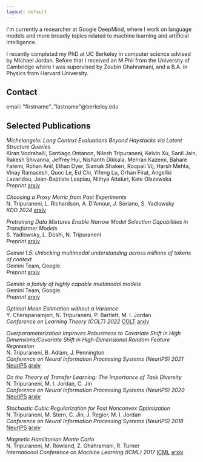 ```yaml
---
layout: default
---
```


I'm currently a researcher at Google DeepMind, where I work on language models and more broadly topics related to machine learning and artificial intelligence.

I recently completed my PhD at UC Berkeley in computer science advised by Michael Jordan. Before that I received an M.Phil from the University of Cambridge where I was supervised by Zoubin Ghahramani, and a B.A. in Physics from Harvard University.


## Contact

email:  "firstname"_"lastname"@berkeley.edu

## Selected Publications

_Michelangelo: Long Context Evaluations Beyond Haystacks via Latent Structure Queries_\
Kiran Vodrahalli, Santiago Ontanon, Nilesh Tripuraneni, Kelvin Xu, Sanil Jain, Rakesh Shivanna, Jeffrey Hui, Nishanth Dikkala, Mehran Kazemi, Bahare Fatemi, Rohan Anil, Ethan Dyer, Siamak Shakeri, Roopali Vij, Harsh Mehta, Vinay Ramasesh, Quoc Le, Ed Chi, Yifeng Lu, Orhan Firat, Angeliki Lazaridou, Jean-Baptiste Lespiau, Nithya Attaluri, Kate Olszewska\
_Preprint_ [arxiv](https://arxiv.org/abs/2409.12640)

_Choosing a Proxy Metric from Past Experiments_\
N. Tripuraneni, L. Richardson, A. D'Amour, J. Soriano, S. Yadlowsky\
_KDD 2024_ [arxiv](https://arxiv.org/abs/2309.07893)

_Pretraining Data Mixtures Enable Narrow Model Selection
Capabilities in Transformer Models_\
S. Yadlowsky, L. Doshi, N. Tripuraneni\
_Preprint_ [arxiv](https://arxiv.org/abs/2311.00871)

_Gemini 1.5: Unlocking multimodal understanding across millions of tokens of context_\
Gemini Team, Google.\
_Preprint_ [arxiv](https://arxiv.org/abs/2403.05530)

_Gemini: a family of highly capable multimodal models_\
Gemini Team, Google.\
_Preprint_ [arxiv](https://arxiv.org/abs/2312.11805)

_Optimal Mean Estimation without a Variance_\
Y. Cherapanamjeri, N. Tripuraneni, P. Bartlett, M. I. Jordan\
_Conference on Learning Theory (COLT) 2022_ [COLT](https://proceedings.mlr.press/v178/cherapanamjeri22a.html)  [arxiv](https://arxiv.org/abs/2011.12433)

_Overparameterization Improves Robustness to Covariate Shift in High Dimensions/Covariate Shift in High-Dimensional Random Feature Regression_\
N. Tripuraneni, B. Adlam, J. Pennington\
_Conference on Neural Information Processing Systems (NeurIPS) 2021_ [NeurIPS](https://proceedings.neurips.cc/paper/2021/hash/73fed7fd472e502d8908794430511f4d-Abstract.html) [arxiv](https://arxiv.org/abs/2111.08234)

_On the Theory of Transfer Learning: The Importance of Task Diversity_\
N. Tripuraneni, M. I. Jordan, C. Jin\
_Conference on Neural Information Processing Systems (NeurIPS) 2020_ [NeurIPS](https://proceedings.neurips.cc/paper/2020/hash/59587bffec1c7846f3e34230141556ae-Abstract.html)  [arxiv](https://arxiv.org/abs/2006.11650)

_Stochastic Cubic Regularization for Fast Nonconvex Optimization_\
N. Tripuraneni, M. Stern, C. Jin, J. Regier, M. I. Jordan\
_Conference on Neural Information Processing Systems (NeurIPS) 2018_ [NeurIPS](https://proceedings.neurips.cc/paper_files/paper/2018/file/db1915052d15f7815c8b88e879465a1e-Paper.pdf)  [arxiv](https://arxiv.org/abs/1711.02838)

_Magnetic Hamiltonian Monte Carlo_\
N. Tripuraneni, M. Rowland, Z. Ghahramani, R. Turner\
_International Conference on Machine Learning (ICML) 2017_ [ICML](https://proceedings.mlr.press/v70/tripuraneni17a.html) [arxiv](https://arxiv.org/abs/1607.02738)
